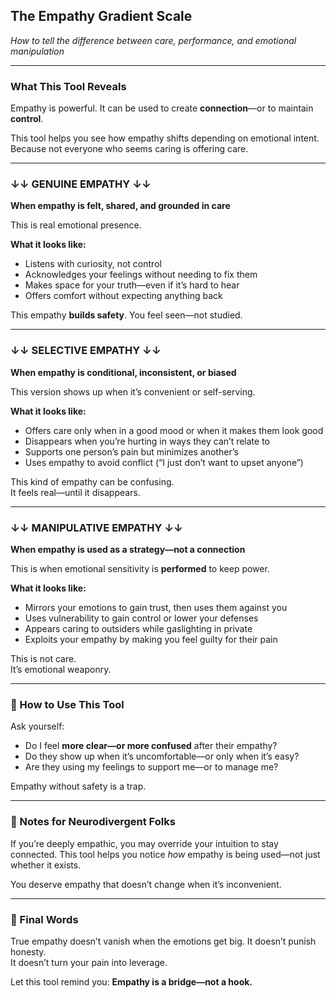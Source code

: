 ## The Empathy Gradient Scale  
*How to tell the difference between care, performance, and emotional manipulation*

---

### What This Tool Reveals  
Empathy is powerful.
It can be used to create **connection**—or to maintain **control**.

This tool helps you see how empathy shifts depending on emotional intent.
Because not everyone who seems caring is offering care.

---

### ↓↓ GENUINE EMPATHY ↓↓  
**When empathy is felt, shared, and grounded in care**

This is real emotional presence.

**What it looks like:**
- Listens with curiosity, not control
- Acknowledges your feelings without needing to fix them
- Makes space for your truth—even if it’s hard to hear
- Offers comfort without expecting anything back

This empathy **builds safety**. You feel seen—not studied.

---

### ↓↓ SELECTIVE EMPATHY ↓↓  
**When empathy is conditional, inconsistent, or biased**

This version shows up when it’s convenient or self-serving.

**What it looks like:**
- Offers care only when in a good mood or when it makes them look good
- Disappears when you’re hurting in ways they can’t relate to
- Supports one person’s pain but minimizes another’s
- Uses empathy to avoid conflict (“I just don’t want to upset anyone”)

This kind of empathy can be confusing.  
It feels real—until it disappears.

---

### ↓↓ MANIPULATIVE EMPATHY ↓↓  
**When empathy is used as a strategy—not a connection**

This is when emotional sensitivity is **performed** to keep power.

**What it looks like:**
- Mirrors your emotions to gain trust, then uses them against you
- Uses vulnerability to gain control or lower your defenses
- Appears caring to outsiders while gaslighting in private
- Exploits your empathy by making you feel guilty for their pain

This is not care.  
It’s emotional weaponry.

---

### 🧭 How to Use This Tool
Ask yourself:
- Do I feel **more clear—or more confused** after their empathy?
- Do they show up when it’s uncomfortable—or only when it’s easy?
- Are they using my feelings to support me—or to manage me?

Empathy without safety is a trap.

---

### 🧠 Notes for Neurodivergent Folks
If you’re deeply empathic, you may override your intuition to stay connected.
This tool helps you notice *how* empathy is being used—not just whether it exists.

You deserve empathy that doesn’t change when it’s inconvenient.

---

### 💛 Final Words
True empathy doesn’t vanish when the emotions get big.
It doesn’t punish honesty.  
It doesn’t turn your pain into leverage.

Let this tool remind you:
**Empathy is a bridge—not a hook.**